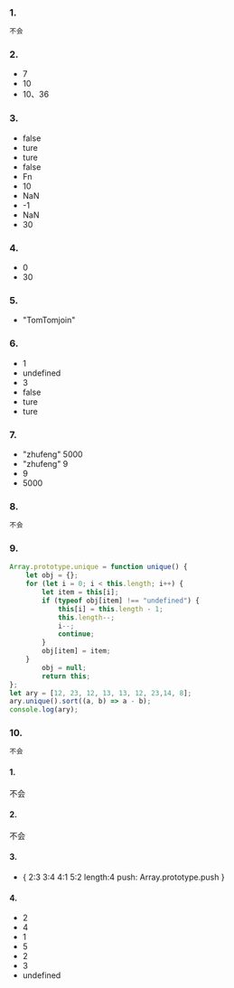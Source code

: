 ### 1.
```JavaScript
不会
```
### 2. 
- 7  
- 10 
- 10、36  
### 3.
- false
- ture
- ture
- false
- Fn
- 10
- NaN
- -1
- NaN
- 30
### 4.
- 0
- 30
### 5.
- "TomTomjoin"
### 6. 
- 1
- undefined
- 3
- false
- ture
- ture
### 7. 
- "zhufeng"  5000
- "zhufeng" 9
- 9 
- 5000
### 8. 
```JavaScript
不会
```
### 9. 
```JavaScript
Array.prototype.unique = function unique() {
    let obj = {};
    for (let i = 0; i < this.length; i++) {
        let item = this[i];
        if (typeof obj[item] !== "undefined") {
            this[i] = this.length - 1;
            this.length--;
            i--;
            continue;
        }
        obj[item] = item;
    }
        obj = null;
        return this;
};
let ary = [12, 23, 12, 13, 13, 12, 23,14, 8];
ary.unique().sort((a, b) => a - b);
console.log(ary);
```
### 10.
```JavaScript
不会
```
#### 1. 
不会
#### 2.
不会
#### 3.
- {
    2:3
    3:4
    4:1
    5:2
    length:4
    push: Array.prototype.push
    }
#### 4.
- 2
- 4
- 1
- 5
- 2
- 3
- undefined
